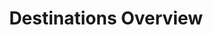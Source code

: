 ---
title: "Destinations Overview"
linkTitle: "Destinations Overview"
weight: 20
description: >
  Destinations Overview.
---